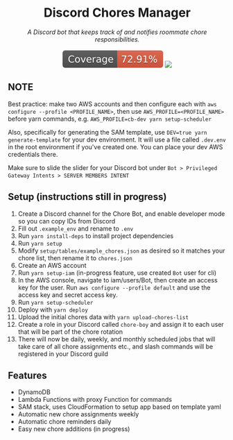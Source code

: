 <h1 align='center'>
  Discord Chores Manager <br/>
</h1>

<p align='center'>
  <i>A Discord bot that keeps track of and notifies roommate chore responsibilities.</i> 
  </br></br>
  <img src='cov-badge.svg'>
  <a href='https://github.com/moromis/chores-bot/actions/workflows/test.yaml'>
    <img src='https://github.com/moromis/chores-bot/actions/workflows/test.yaml/badge.svg'>
  </a>
</p>

## NOTE
Best practice: make two AWS accounts and then configure each with `aws configure --profile <PROFILE_NAME>`, then use `AWS_PROFILE=<PROFILE_NAME>` before yarn commands, e.g. `AWS_PROFILE=cb-dev yarn setup-scheduler`

Also, specifically for generating the SAM template, use `DEV=true yarn generate-template` for your dev environment. It will use a file called `.dev.env` in the root environment if you've created one. You can place your dev AWS credentials there.

Make sure to slide the slider for your Discord bot under `Bot > Privileged Gateway Intents > SERVER MEMBERS INTENT`

## Setup (instructions still in progress)
1. Create a Discord channel for the Chore Bot, and enable developer mode so you can copy IDs from Discord
2. Fill out `.example_env` and rename to `.env`
3. Run `yarn install-deps` to install project dependencies
4. Run `yarn setup`
5. Modify `setup/tables/example_chores.json` as desired so it matches your chore list, then rename it to `chores.json`
6. Create an AWS account
7. Run `yarn setup-iam` (in-progress feature, use created `Bot` user for cli)
8. In the AWS console, navigate to iam/users/Bot, then create an access key for the user. Run `aws configure --profile default` and use the access key and secret access key.
9. Run `yarn setup-scheduler`
10. Deploy with `yarn deploy`
11. Upload the initial chores data with `yarn upload-chores-list`
12. Create a role in your Discord called `chore-boy` and assign it to each user that will be part of the chore rotation
13. There will now be daily, weekly, and monthly scheduled jobs that will take care of all chore assignments etc., and slash commands will be registered in your Discord guild


## Features
- DynamoDB
- Lambda Functions with proxy Function for commands
- SAM stack, uses CloudFormation to setup app based on template yaml
- Automatic new chore assignments weekly
- Automatic chore reminders daily
- Easy new chore additions (in progress)
